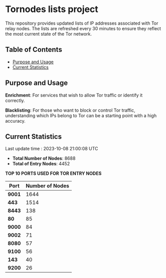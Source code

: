 # Tornodes lists project

This repository provides updated lists of IP addresses associated with Tor relay nodes. The lists are refreshed every 30 minutes to ensure they reflect the most current state of the Tor network.

## Table of Contents

- [Purpose and Usage](#purpose-and-usage)
- [Current Statistics](#current-statistics)


## Purpose and Usage

**Enrichment**: For services that wish to allow Tor traffic or identify it correctly.

**Blacklisting**: For those who want to block or control Tor traffic, understanding which IPs belong to Tor can be a starting point with a high accuracy.

## Current Statistics

Last update time : 2023-10-08 21:00:08 UTC

- **Total Number of Nodes**: 8688
- **Total of Entry Nodes**: 4452

**TOP 10 PORTS USED FOR TOR ENTRY NODES**

| **Port** | **Number of Nodes** |
|------|-----------------|
| **9001**   | 1644  |
| **443**   | 1514  |
| **8443**   | 138  |
| **80**   | 85  |
| **9000**   | 84  |
| **9002**   | 71  |
| **8080**   | 57  |
| **9100**   | 56  |
| **143**   | 40  |
| **9200**   | 26  |


